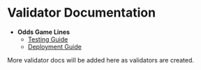 # Validator Documentation

- **Odds Game Lines**
  - [Testing Guide](odds_game_lines_testing.md)
  - [Deployment Guide](odds_game_lines_deployment.md)

More validator docs will be added here as validators are created.
